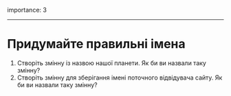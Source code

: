 importance: 3

---

# Придумайте правильні імена

1. Створіть змінну із назвою нашої планети. Як би ви назвали таку змінну?
2. Створіть змінну для зберігання імені поточного відвідувача сайту. Як би ви назвали таку змінну?

